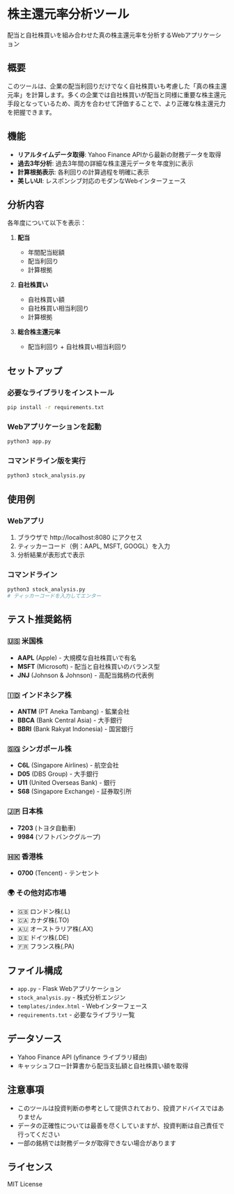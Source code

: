 # 株主還元率分析ツール

配当と自社株買いを組み合わせた真の株主還元率を分析するWebアプリケーション

## 概要

このツールは、企業の配当利回りだけでなく自社株買いも考慮した「真の株主還元率」を計算します。多くの企業では自社株買いが配当と同様に重要な株主還元手段となっているため、両方を合わせて評価することで、より正確な株主還元力を把握できます。

## 機能

- **リアルタイムデータ取得**: Yahoo Finance APIから最新の財務データを取得
- **過去3年分析**: 過去3年間の詳細な株主還元データを年度別に表示
- **計算根拠表示**: 各利回りの計算過程を明確に表示
- **美しいUI**: レスポンシブ対応のモダンなWebインターフェース

## 分析内容

各年度について以下を表示：

1. **配当**
   - 年間配当総額
   - 配当利回り
   - 計算根拠

2. **自社株買い**
   - 自社株買い額
   - 自社株買い相当利回り
   - 計算根拠

3. **総合株主還元率**
   - 配当利回り + 自社株買い相当利回り

## セットアップ

### 必要なライブラリをインストール
```bash
pip install -r requirements.txt
```

### Webアプリケーションを起動
```bash
python3 app.py
```

### コマンドライン版を実行
```bash
python3 stock_analysis.py
```

## 使用例

### Webアプリ
1. ブラウザで http://localhost:8080 にアクセス
2. ティッカーコード（例：AAPL, MSFT, GOOGL）を入力
3. 分析結果が表形式で表示

### コマンドライン
```bash
python3 stock_analysis.py
# ティッカーコードを入力してエンター
```

## テスト推奨銘柄

### 🇺🇸 米国株
- **AAPL** (Apple) - 大規模な自社株買いで有名
- **MSFT** (Microsoft) - 配当と自社株買いのバランス型
- **JNJ** (Johnson & Johnson) - 高配当銘柄の代表例

### 🇮🇩 インドネシア株
- **ANTM** (PT Aneka Tambang) - 鉱業会社
- **BBCA** (Bank Central Asia) - 大手銀行
- **BBRI** (Bank Rakyat Indonesia) - 国営銀行

### 🇸🇬 シンガポール株  
- **C6L** (Singapore Airlines) - 航空会社
- **D05** (DBS Group) - 大手銀行
- **U11** (United Overseas Bank) - 銀行
- **S68** (Singapore Exchange) - 証券取引所

### 🇯🇵 日本株
- **7203** (トヨタ自動車)
- **9984** (ソフトバンクグループ)

### 🇭🇰 香港株
- **0700** (Tencent) - テンセント

### 🌍 その他対応市場
- 🇬🇧 ロンドン株(.L)
- 🇨🇦 カナダ株(.TO)  
- 🇦🇺 オーストラリア株(.AX)
- 🇩🇪 ドイツ株(.DE)
- 🇫🇷 フランス株(.PA)

## ファイル構成

- `app.py` - Flask Webアプリケーション
- `stock_analysis.py` - 株式分析エンジン
- `templates/index.html` - Webインターフェース
- `requirements.txt` - 必要なライブラリ一覧

## データソース

- Yahoo Finance API (yfinance ライブラリ経由)
- キャッシュフロー計算書から配当支払額と自社株買い額を取得

## 注意事項

- このツールは投資判断の参考として提供されており、投資アドバイスではありません
- データの正確性については最善を尽くしていますが、投資判断は自己責任で行ってください
- 一部の銘柄では財務データが取得できない場合があります

## ライセンス

MIT License